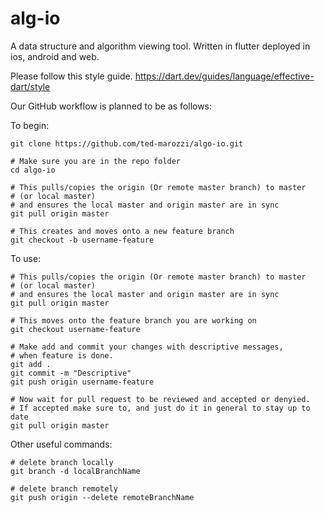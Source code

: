 # alg-io
A data structure and algorithm viewing tool. Written in flutter deployed in ios, android and web.

Please follow this style guide.
https://dart.dev/guides/language/effective-dart/style

Our GitHub workflow is planned to be as follows:

To begin:
  
    git clone https://github.com/ted-marozzi/algo-io.git
    
    # Make sure you are in the repo folder
    cd algo-io
    
    # This pulls/copies the origin (Or remote master branch) to master 
    # (or local master)
    # and ensures the local master and origin master are in sync
    git pull origin master
    
    # This creates and moves onto a new feature branch
    git checkout -b username-feature


To use:

    # This pulls/copies the origin (Or remote master branch) to master 
    # (or local master)
    # and ensures the local master and origin master are in sync
    git pull origin master
    
    # This moves onto the feature branch you are working on
    git checkout username-feature
    
    # Make add and commit your changes with descriptive messages, 
    # when feature is done.
    git add .
    git commit -m "Descriptive"
    git push origin username-feature
    
    # Now wait for pull request to be reviewed and accepted or denyied.
    # If accepted make sure to, and just do it in general to stay up to date
    git pull origin master
    
    
Other useful commands:
    
    # delete branch locally
    git branch -d localBranchName

    # delete branch remotely
    git push origin --delete remoteBranchName


    

    
